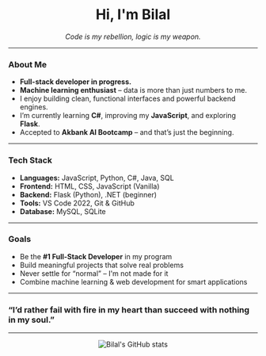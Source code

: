 <h1 align="center">Hi, I'm Bilal</h1>
<p align="center">
  <i>Code is my rebellion, logic is my weapon.</i>
</p>

---

### About Me

- **Full-stack developer in progress.**  
- **Machine learning enthusiast** – data is more than just numbers to me.  
- I enjoy building clean, functional interfaces and powerful backend engines.  
- I’m currently learning **C#**, improving my **JavaScript**, and exploring **Flask**.  
- Accepted to **Akbank AI Bootcamp** – and that’s just the beginning.

---

### Tech Stack

- **Languages:** JavaScript, Python, C#, Java, SQL  
- **Frontend:** HTML, CSS, JavaScript (Vanilla)  
- **Backend:** Flask (Python), .NET (beginner)  
- **Tools:** VS Code 2022, Git & GitHub  
- **Database:** MySQL, SQLite

---

### Goals

- Be the **#1 Full-Stack Developer** in my program  
- Build meaningful projects that solve real problems  
- Never settle for “normal” – I'm not made for it  
- Combine machine learning & web development for smart applications

---

### “I’d rather fail with fire in my heart than succeed with nothing in my soul.”

---

<p align="center">
  <img src="https://github-readme-stats.vercel.app/api?username=bilallusl13&show_icons=true&theme=radical" alt="Bilal's GitHub stats" />
</p>
